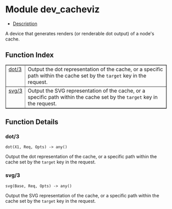 

# Module dev_cacheviz #
* [Description](#description)

A device that generates renders (or renderable dot output) of a node's
cache.

<a name="index"></a>

## Function Index ##


<table width="100%" border="1" cellspacing="0" cellpadding="2" summary="function index"><tr><td valign="top"><a href="#dot-3">dot/3</a></td><td>Output the dot representation of the cache, or a specific path within
the cache set by the <code>target</code> key in the request.</td></tr><tr><td valign="top"><a href="#svg-3">svg/3</a></td><td>Output the SVG representation of the cache, or a specific path within
the cache set by the <code>target</code> key in the request.</td></tr></table>


<a name="functions"></a>

## Function Details ##

<a name="dot-3"></a>

### dot/3 ###

`dot(X1, Req, Opts) -> any()`

Output the dot representation of the cache, or a specific path within
the cache set by the `target` key in the request.

<a name="svg-3"></a>

### svg/3 ###

`svg(Base, Req, Opts) -> any()`

Output the SVG representation of the cache, or a specific path within
the cache set by the `target` key in the request.

